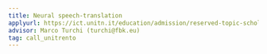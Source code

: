 ```yaml
---
title: Neural speech-translation
applyurl: https://ict.unitn.it/education/admission/reserved-topic-scholarships
advisor: Marco Turchi (turchi@fbk.eu)  
tag: call_unitrento 
---
```

